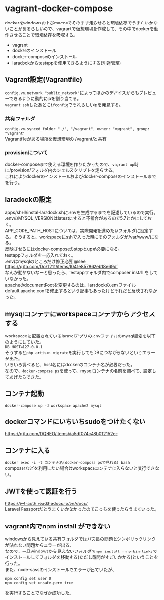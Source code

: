 # vagrant-docker-compose
dockerをwindowsおよびmacosでそのまま走らせると環境依存でうまくいかないことがあるらしいので、vagrantで仮想環境を作成して、その中でdockerを動作させることで環境依存を吸収する。　　

+ vagrant
+ dockerのインストール
+ docker-composeのインストール
+ laradockからtestappを使用できるようにする(別途管理)

## Vagrant設定(Vagrantfile)
`config.vm.network "public_network"`によってほかのデバイスからもプレビューできるように動的にipを割り当てる。  
`vagrant ssh`したあとに`ifconfig`でそれらしいipを発見する。
### 共有フォルダ
`config.vm.synced_folder "./", "/vagrant", owner: "vagrant", group: "vagrant"`  
Vagrantfileがある場所を仮想環境の /vagrant/と共有
### provisionについて
docker-composeまで使える環境を作りたかったので、`vagrant up`時に/provision/フォルダ内のシェルスクリプトを走らせる。  
これによりdockerのインストールおよびdocker-composeのインストールまでを行う。

## laradockの設定
apps/shell/instal-laradock.shに.envを生成するまでを記述しているので実行。  
.envのMYSQL_VERSIONはlatestにすると不都合があるので5.7とかにしておく。  
APP_CODE_PATH_HOSTについては、実際開発を進めたいフォルダに設定する。そうすると、workspaceにsshで入った時にそのフォルダが/var/www/になる。  
反映させるにはdocker-composeのstopとupが必要になる。  
testappフォルダを一応入れておく。  
.envはmysqlのところだけ修正必要
@see https://qiita.com/Dok1211/items/1041e857862eb18e69df  
なんか動かないなーと思ったら、testappフォルダ内でcomposer install をしていなかった。  
apacheのdocumentRootを変更するのは、laradockの.envファイル default.apache.confを修正するという記事もあったけどそれだと反映されなかった。

## mysqlコンテナにworkspaceコンテナからアクセスする
workspaceに配置されているlaravelアプリの.envファイルのmysql設定を以下のようにしていた。  
`DB_HOST=127.0.0.1`  
そうすると`php artisan migrate`を実行してもDBにつながらないというエラーが出た。  
いろいろ調べると、host名にはdockerのコンテナ名が必要だった。  
なので、`docker-compose ps`を使って、mysqlコンテナの名前を調べて、設定してあげたらできた。

## コンテナ起動
`docker-compose up -d workspace apache2 mysql`

## dockerコマンドにいちいちsudoをつけたくない
https://qiita.com/DQNEO/items/da5df074c48b012152ee

## コンテナに入る
`docker exec -i -t コンテナ名(docker-compose psで見れる) bash`  
composerなどを利用したい場合はworkspaceコンテナに入らないと実行できない。

## JWTを使って認証を行う
https://jwt-auth.readthedocs.io/en/docs/  
Laravel Passportだとうまくいかなかったのでこっちを使ったらうまくいった。

## vagrant内でnpm install ができない
windowsから見えている共有フォルダではパス長の問題とシンボリックリンクが貼れない問題からエラーが出る。  
なので、一旦windowsから見えないフォルダで`npm install --no-bin-links`でインストールしてフォルダを移動する(ただし時間がすごいかかる)ということを行った。  
また、node-sassのインストールでエラーが出ていたが、
```
npm config set user 0
npm config set unsafe-perm true
```
を実行することでなぜか成功した。